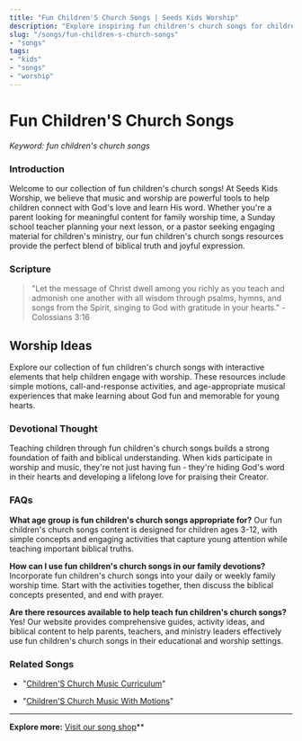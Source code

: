 ```yaml
---
title: "Fun Children'S Church Songs | Seeds Kids Worship"
description: "Explore inspiring fun children's church songs for children's worship and faith development. Biblical music resources for families and ministry."
slug: "/songs/fun-children-s-church-songs"
- "songs"
tags:
- "kids"
- "songs"
- "worship"
---
```


# Fun Children'S Church Songs

_Keyword: fun children's church songs_

### Introduction

Welcome to our collection of fun children's church songs! At Seeds Kids Worship, we believe that music and worship are powerful tools to help children connect with God's love and learn His word. Whether you're a parent looking for meaningful content for family worship time, a Sunday school teacher planning your next lesson, or a pastor seeking engaging material for children's ministry, our fun children's church songs resources provide the perfect blend of biblical truth and joyful expression.

### Scripture

> "Let the message of Christ dwell among you richly as you teach and admonish one another with all wisdom through psalms, hymns, and songs from the Spirit, singing to God with gratitude in your hearts." - Colossians 3:16

## Worship Ideas

Explore our collection of fun children's church songs with interactive elements that help children engage with worship. These resources include simple motions, call-and-response activities, and age-appropriate musical experiences that make learning about God fun and memorable for young hearts.

### Devotional Thought

Teaching children through fun children's church songs builds a strong foundation of faith and biblical understanding. When kids participate in worship and music, they're not just having fun - they're hiding God's word in their hearts and developing a lifelong love for praising their Creator.

### FAQs

**What age group is fun children's church songs appropriate for?**
Our fun children's church songs content is designed for children ages 3-12, with simple concepts and engaging activities that capture young attention while teaching important biblical truths.

**How can I use fun children's church songs in our family devotions?**
Incorporate fun children's church songs into your daily or weekly family worship time. Start with the activities together, then discuss the biblical concepts presented, and end with prayer.

**Are there resources available to help teach fun children's church songs?**
Yes! Our website provides comprehensive guides, activity ideas, and biblical content to help parents, teachers, and ministry leaders effectively use fun children's church songs in their educational and worship settings.

### Related Songs

- "[Children'S Church Music Curriculum](/songs/children-s-church-music-curriculum/)"

- "[Children'S Church Music With Motions](/songs/children-s-church-music-with-motions/)"

---

**Explore more:** [Visit our song shop](https://seedskidsworship.com/shop)**

<!-- Schema Markup -->
<script type="application/ld+json">
{
  "@context": "https://schema.org",
  "@type": "MusicRecording",
  "name": "Fun Children'S Church Songs",
  "byArtist": {
    "@type": "MusicGroup",
    "name": "Seeds Kids Worship"
  },
  "isFamilyFriendly": true,
  "url": "https://seedskidsworship.com/songs/fun-children-s-church-songs/"
}
</script>